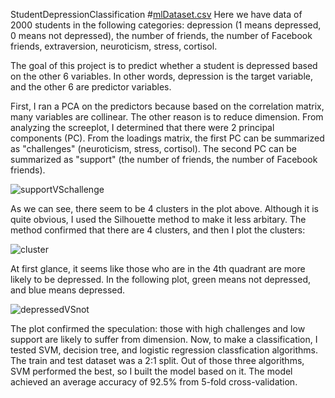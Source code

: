 StudentDepressionClassification
#[mlDataset.csv](https://github.com/oscarwzt/StudentDepressionClassification/files/7407083/mlDataset.csv)
Here we have data of 2000 students in the following categories: depression (1 means depressed, 0 means not depressed), the number of friends, the number of Facebook friends, extraversion, neuroticism, stress, cortisol.

The goal of this project is to predict whether a student is depressed based on the other 6 variables. In other words, depression is the target variable, and the other 6 are predictor variables.

First, I ran a PCA on the predictors because based on the correlation matrix, many variables are collinear. The other reason is to reduce dimension. From analyzing the screeplot, I determined that there were 2 principal components (PC). From the loadings matrix, the first PC can be summarized as "challenges" (neuroticism, stress, cortisol). The second PC can be summarized as "support" (the number of friends, the number of Facebook friends). 

![supportVSchallenge](https://user-images.githubusercontent.com/71715227/138629290-edbf4703-aa00-4d98-8420-1d46392e7b87.png)

As we can see, there seem to be 4 clusters in the plot above. Although it is quite obvious, I used the Silhouette method to make it less arbitary. The method confirmed that there are 4 clusters, and then I plot the clusters:

![cluster](https://user-images.githubusercontent.com/71715227/138629220-245d143e-2f85-4946-bbbd-fd30249e3419.png)

At first glance, it seems like those who are in the 4th quadrant are more likely to be depressed. In the following plot, green means not depressed, and blue means depressed. 

![depressedVSnot](https://user-images.githubusercontent.com/71715227/138629368-18d920f9-60bb-4b28-ab55-d77a50e551c3.png)

The plot confirmed the speculation: those with high challenges and low support are likely to suffer from dimension.
Now, to make a classification, I tested SVM, decision tree, and logistic regression classfication algorithms. The train and test dataset was a 2:1 split. Out of those three algorithms, SVM performed the best, so I built the model based on it. The model achieved an average accuracy of 92.5% from 5-fold cross-validation.
